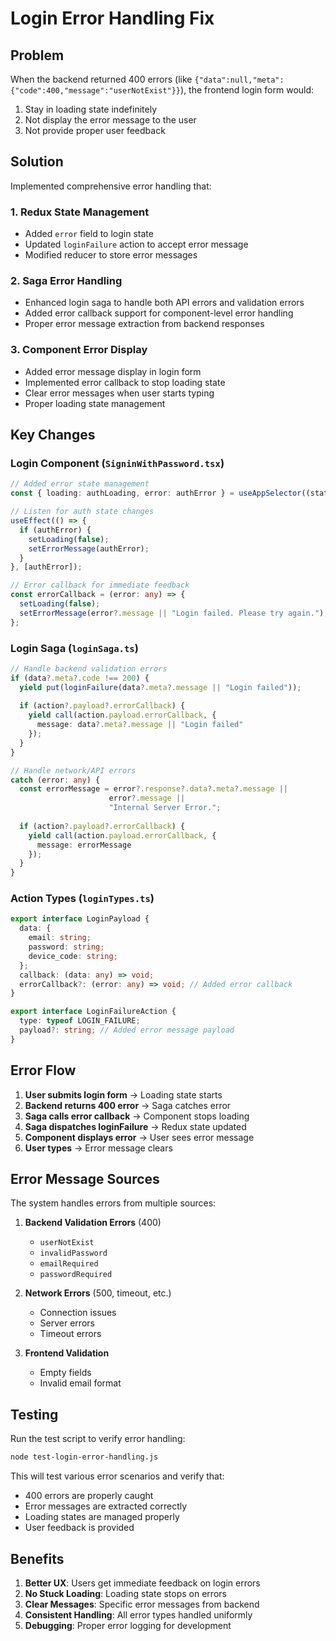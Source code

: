 # Login Error Handling Fix

## Problem
When the backend returned 400 errors (like `{"data":null,"meta":{"code":400,"message":"userNotExist"}}`), the frontend login form would:
1. Stay in loading state indefinitely
2. Not display the error message to the user
3. Not provide proper user feedback

## Solution
Implemented comprehensive error handling that:

### 1. **Redux State Management**
- Added `error` field to login state
- Updated `loginFailure` action to accept error message
- Modified reducer to store error messages

### 2. **Saga Error Handling**
- Enhanced login saga to handle both API errors and validation errors
- Added error callback support for component-level error handling
- Proper error message extraction from backend responses

### 3. **Component Error Display**
- Added error message display in login form
- Implemented error callback to stop loading state
- Clear error messages when user starts typing
- Proper loading state management

## Key Changes

### Login Component (`SigninWithPassword.tsx`)
```typescript
// Added error state management
const { loading: authLoading, error: authError } = useAppSelector((state) => state.auth);

// Listen for auth state changes
useEffect(() => {
  if (authError) {
    setLoading(false);
    setErrorMessage(authError);
  }
}, [authError]);

// Error callback for immediate feedback
const errorCallback = (error: any) => {
  setLoading(false);
  setErrorMessage(error?.message || "Login failed. Please try again.");
};
```

### Login Saga (`loginSaga.ts`)
```typescript
// Handle backend validation errors
if (data?.meta?.code !== 200) {
  yield put(loginFailure(data?.meta?.message || "Login failed"));
  
  if (action?.payload?.errorCallback) {
    yield call(action.payload.errorCallback, {
      message: data?.meta?.message || "Login failed"
    });
  }
}

// Handle network/API errors
catch (error: any) {
  const errorMessage = error?.response?.data?.meta?.message || 
                      error?.message || 
                      "Internal Server Error.";
  
  if (action?.payload?.errorCallback) {
    yield call(action.payload.errorCallback, {
      message: errorMessage
    });
  }
}
```

### Action Types (`loginTypes.ts`)
```typescript
export interface LoginPayload {
  data: {
    email: string;
    password: string;
    device_code: string;
  };
  callback: (data: any) => void;
  errorCallback?: (error: any) => void; // Added error callback
}

export interface LoginFailureAction {
  type: typeof LOGIN_FAILURE;
  payload?: string; // Added error message payload
}
```

## Error Flow

1. **User submits login form** → Loading state starts
2. **Backend returns 400 error** → Saga catches error
3. **Saga calls error callback** → Component stops loading
4. **Saga dispatches loginFailure** → Redux state updated
5. **Component displays error** → User sees error message
6. **User types** → Error message clears

## Error Message Sources

The system handles errors from multiple sources:

1. **Backend Validation Errors** (400)
   - `userNotExist`
   - `invalidPassword`
   - `emailRequired`
   - `passwordRequired`

2. **Network Errors** (500, timeout, etc.)
   - Connection issues
   - Server errors
   - Timeout errors

3. **Frontend Validation**
   - Empty fields
   - Invalid email format

## Testing

Run the test script to verify error handling:
```bash
node test-login-error-handling.js
```

This will test various error scenarios and verify that:
- 400 errors are properly caught
- Error messages are extracted correctly
- Loading states are managed properly
- User feedback is provided

## Benefits

1. **Better UX**: Users get immediate feedback on login errors
2. **No Stuck Loading**: Loading state stops on errors
3. **Clear Messages**: Specific error messages from backend
4. **Consistent Handling**: All error types handled uniformly
5. **Debugging**: Proper error logging for development 